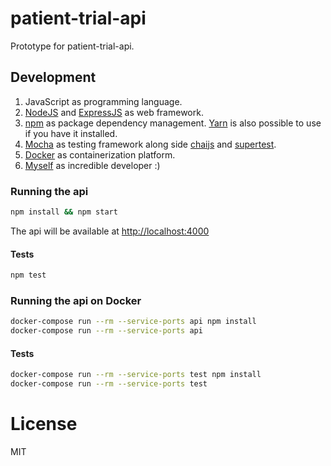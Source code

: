 # patient-trial-api

Prototype for patient-trial-api.

## Development

1. JavaScript as programming language.
2. [NodeJS](https://nodejs.org/en/) and [ExpressJS](http://expressjs.com/) as web framework.
3. [npm](https://www.npmjs.com/) as package dependency management. [Yarn](https://yarnpkg.com/) is also possible to use if you have it installed.
4. [Mocha](https://mochajs.org/) as testing framework along side [chaijs](http://chaijs.com/) and [supertest](https://github.com/visionmedia/supertest).
5. [Docker](https://www.docker.com/) as containerization platform.
6. [Myself](http://www.mersocarlin.com) as incredible developer :)

### Running the api

```bash
npm install && npm start
```

The api will be available at <http://localhost:4000>

#### Tests

```bash
npm test
```

### Running the api on Docker

```bash
docker-compose run --rm --service-ports api npm install
docker-compose run --rm --service-ports api
```

#### Tests

```bash
docker-compose run --rm --service-ports test npm install
docker-compose run --rm --service-ports test
```

# License

MIT
